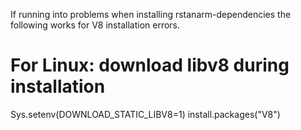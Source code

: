 If running into problems when installing rstanarm-dependencies the following works for V8 installation errors.

# For Linux: download libv8 during installation
Sys.setenv(DOWNLOAD_STATIC_LIBV8=1)
install.packages("V8")